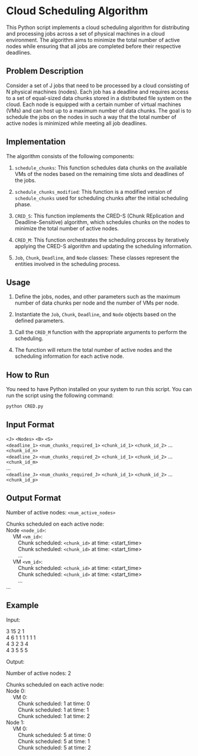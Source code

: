 # Cloud Scheduling Algorithm

This Python script implements a cloud scheduling algorithm for distributing and processing jobs across a set of physical machines in a cloud environment. The algorithm aims to minimize the total number of active nodes while ensuring that all jobs are completed before their respective deadlines.

## Problem Description

Consider a set of J jobs that need to be processed by a cloud consisting of N physical machines (nodes). Each job has a deadline and requires access to a set of equal-sized data chunks stored in a distributed file system on the cloud. Each node is equipped with a certain number of virtual machines (VMs) and can host up to a maximum number of data chunks. The goal is to schedule the jobs on the nodes in such a way that the total number of active nodes is minimized while meeting all job deadlines.

## Implementation

The algorithm consists of the following components:

1. `schedule_chunks`: This function schedules data chunks on the available VMs of the nodes based on the remaining time slots and deadlines of the jobs.

2. `schedule_chunks_modified`: This function is a modified version of `schedule_chunks` used for scheduling chunks after the initial scheduling phase.

3. `CRED_S`: This function implements the CRED-S (Chunk REplication and Deadline-Sensitive) algorithm, which schedules chunks on the nodes to minimize the total number of active nodes.

4. `CRED_M`: This function orchestrates the scheduling process by iteratively applying the CRED-S algorithm and updating the scheduling information.

5. `Job`, `Chunk`, `Deadline`, and `Node` classes: These classes represent the entities involved in the scheduling process.

## Usage

1. Define the jobs, nodes, and other parameters such as the maximum number of data chunks per node and the number of VMs per node.

2. Instantiate the `Job`, `Chunk`, `Deadline`, and `Node` objects based on the defined parameters.

3. Call the `CRED_M` function with the appropriate arguments to perform the scheduling.

4. The function will return the total number of active nodes and the scheduling information for each active node.

## How to Run

You need to have Python installed on your system to run this script. You can run the script using the following command:

```
python CRED.py
```

## Input Format

`<J>` `<Nodes>` `<B>` `<S>`\
`<deadline_1>` `<num_chunks_required_1>` `<chunk_id_1>` `<chunk_id_2>` ... `<chunk_id_n>`\
`<deadline_2>` `<num_chunks_required_2>` `<chunk_id_1>` `<chunk_id_2>` ... `<chunk_id_m>`\
...\
`<deadline_J>` `<num_chunks_required_J>` `<chunk_id_1>` `<chunk_id_2>` ... `<chunk_id_p>`

## Output Format

Number of active nodes: `<num_active_nodes>`

Chunks scheduled on each active node:\
Node `<node_id>`:\
&emsp;    VM `<vm_id>`:\
&emsp;&emsp;        Chunk scheduled: `<chunk_id>` at time: <start_time>\
&emsp;&emsp;        Chunk scheduled: `<chunk_id>` at time: <start_time>\
&emsp;&emsp;        ...\
&emsp;    VM `<vm_id>`:\
&emsp;&emsp;        Chunk scheduled: `<chunk_id>` at time: <start_time>\
&emsp;&emsp;        Chunk scheduled: `<chunk_id>` at time: <start_time>\
&emsp;&emsp;        ...\
...

## Example

Input:

3 15 2 1\
4 6 1 1 1 1 1 1\
4 3 2 3 4\
4 3 5 5 5

Output:

Number of active nodes: 2

Chunks scheduled on each active node:\
Node 0:\
&emsp;    VM 0:\
&emsp;&emsp;        Chunk scheduled: 1 at time: 0\
&emsp;&emsp;        Chunk scheduled: 1 at time: 1\
&emsp;&emsp;        Chunk scheduled: 1 at time: 2\
Node 1:\
&emsp;    VM 0:\
&emsp;&emsp;        Chunk scheduled: 5 at time: 0\
&emsp;&emsp;        Chunk scheduled: 5 at time: 1\
&emsp;&emsp;        Chunk scheduled: 5 at time: 2

